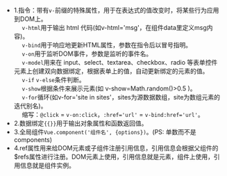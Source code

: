 - 1.指令：带有`v-`前缀的特殊属性，用于在表达式的值改变时，将某些行为应用到DOM上。  
&emsp; `v-html`用于输出 html 代码(如v-html='msg'，在组件data里定义msg内容)。  
&emsp; `v-bind`用于响应地更新HTML属性，参数在指令后以冒号指明。  
&emsp; `v-on`用于监听DOM事件，参数是监听的事件名。  
&emsp; `v-model`用来在 input、select、textarea、checkbox、radio 等表单控件元素上创建双向数据绑定，根据表单上的值，自动更新绑定的元素的值。  
&emsp; `v-if` `v-else`条件判断。  
&emsp; `v-show`根据条件来展示元素(如 v-show=Math.random()>0.5 )。  
&emsp; `v-for`循环(如v-for='site in sites'，sites为源数据数组，site为数组元素的迭代别名)。  
&emsp; 缩写：`@click` = `v-on:click`，`:href='url'` = `v-bind:href='url'`。
- 2.数据绑定`{{}}`用于输出对象属性和函数返回值。
- 3.全局组件`Vue.component('组件名', {options})`。(PS: 单数而不是components)  
- 4.ref属性用来给DOM元素或子组件注册引用信息，引用信息会根据父组件的$refs属性进行注册。DOM元素上使用，引用信息就是元素，组件上使用，引用信息就是组件实例。
